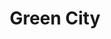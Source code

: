 ---
pid: PT27
title: Green City
location_transcription: Love Park
zipcode: '19123'
outside_phl: 
neighborhood: Northern Liberties,Loft District
age: '62'
age_range: 60-69
instagram: 
image_file_name: PT_27.jpg
proposal_transcription: 'Balance between modern development and the natural and historical
  buildings, parks access to water in Philadelphia monument view: cityscap surround
  by trees rivers'
topic: Architecture,Environment,History,Philadelphia
topic_summary: 0, 0, 0, 0
type: Tree,Park
keywords_other: 
credit: Jeff Brown
image_labels: 
twitter: 
facebook: 
permalink: "/monuments/pt27/"
layout: item-page
---